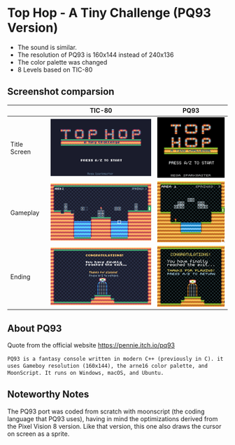 # Top Hop - A Tiny Challenge (PQ93 Version)

- The sound is similar.
- The resolution of PQ93 is 160x144 instead of 240x136
- The color palette was changed
- 8 Levels based on TIC-80

## Screenshot comparsion

|              | TIC-80 | PQ93 |
|--------------|:-------:|:-------:|
| Title Screen | ![Title (TIC-80)](../images/tic80-title.png) | ![Title (PQ93)](../images/pq93-title.png) |
| Gameplay     | ![Gameplay (TIC-80)](../images/tic80-gameplay.png) | ![Gameplay (PQ93)](../images/pq93-gameplay.png) |
| Ending       | ![Ending (TIC-80)](../images/tic80-end.png) | ![Ending (PQ93)](../images/pq93-end.png) |

## About PQ93

Quote from the official website https://pennie.itch.io/pq93

```
PQ93 is a fantasy console written in modern C++ (previously in C). it uses Gameboy resolution (160x144), the arne16 color palette, and MoonScript. It runs on Windows, macOS, and Ubuntu.
```

## Noteworthy Notes

The PQ93 port was coded from scratch with moonscript (the coding language that PQ93 uses), having in mind the optimizations derived from the Pixel Vision 8 version. Like that version, this one also draws the cursor on screen as a sprite. 